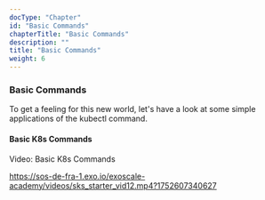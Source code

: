 ```yaml
---
docType: "Chapter"
id: "Basic Commands"
chapterTitle: "Basic Commands"
description: ""
title: "Basic Commands"
weight: 6
---
```


### Basic Commands

To get a feeling for this new world, let's have a look at some simple applications of the kubectl command.

#### Basic K8s Commands
Video: Basic K8s Commands


https://sos-de-fra-1.exo.io/exoscale-academy/videos/sks_starter_vid12.mp4?1752607340627